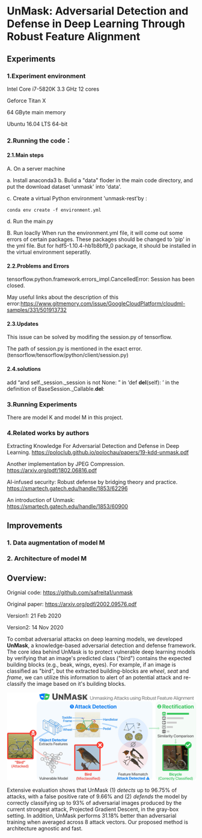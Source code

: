 # UnMask: Adversarial Detection and Defense in Deep Learning Through Robust Feature Alignment

## Experiments
### 1.Experiment environment
Intel Core i7-5820K 3.3 GHz 12 cores

Geforce Titan X

64 GByte main memory

Ubuntu 16.04 LTS 64-bit
### 2.Running the code：
#### 2.1.Main steps
A. On a server machine

a. Install anaconda3
b. Bulid a "data" floder in the main code directory, and put the download dataset 'unmask' into 'data'.

c. Create a virtual Python environment 'unmask-rest'by :
```
conda env create -f environment.yml
```
d. Run the main.py

B. Run loaclly
When run the environment.yml file, it will come out some errors of certain packages. These packages should be changed to 'pip' in the yml file. But for hdf5-1.10.4-hb1b8bf9_0 package, it should be installed in the virtual environment seperatlly.
#### 2.2.Problems and Errors
tensorflow.python.framework.errors_impl.CancelledError: Session has been closed.

May useful links about the description of this error:https://www.gitmemory.com/issue/GoogleCloudPlatform/cloudml-samples/331/501913732

#### 2.3.Updates
This issue can be solved by modifing the session.py of tensorflow.

The path of session.py is mentioned in the exact error.(tensorflow/tensorflow/python/client/session.py)

#### 2.4.solutions
add “and self._session._session is not None: ” in ‘def __del__(self): ’ in the definition of BaseSession._Callable.__del__:



### 3.Running Experiments
There are model K and model M in this project.
### 4.Related works by authors

Extracting Knowledge For Adversarial Detection and Defense in Deep Learning.
https://poloclub.github.io/polochau/papers/19-kdd-unmask.pdf

Another implementation by JPEG Compression.
https://arxiv.org/pdf/1802.06816.pdf

AI-infused security: Robust defense by bridging theory and practice.
https://smartech.gatech.edu/handle/1853/62296

An introduction of Unmask:
https://smartech.gatech.edu/handle/1853/60900

## Improvements
### 1. Data augmentation of model M
### 2. Architecture of model M





## Overview:
Orignial code: https://github.com/safreita1/unmask

Original paper: https://arxiv.org/pdf/2002.09576.pdf

Version1: 21 Feb 2020

Version2: 14 Nov 2020



To combat adversarial attacks on deep learning models, we developed **UnMask**, 
a knowledge-based adversarial detection and defense framework. 
The core idea behind UnMask is to protect vulnerable deep learning models by verifying that an image's 
predicted class ("bird") contains the expected building blocks (e.g., beak, wings, eyes). 
For example, if an image is classified as "bird", but the extracted building-blocks are 
*wheel*, *seat* and *frame*, we can utilize this information to alert of an potential attack 
and re-classify the image based on it's building blocks. 

![UnMask Framework](images/unmask.jpg)

Extensive evaluation shows that UnMask (1) *detects* up to 96.75% of attacks, with a false positive rate 
of 9.66% and (2) *defends* the model by correctly classifying up to 93% of adversarial images 
produced by the current strongest attack, Projected Gradient Descent, in the gray-box setting.
In addition, UnMask performs 31.18% better than adversarial training when averaged across 
8 attack vectors. Our proposed method is architecture agnostic and fast.

